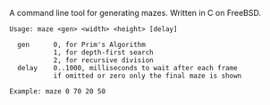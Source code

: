 A command line tool for generating mazes. Written in C on FreeBSD.


	Usage: maze <gen> <width> <height> [delay]
	
	  gen      0, for Prim's Algorithm
	           1, for depth-first search
	           2, for recursive division
	  delay    0..1000, milliseconds to wait after each frame
	           if omitted or zero only the final maze is shown
	
	Example: maze 0 70 20 50

